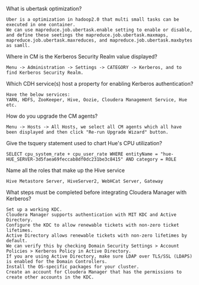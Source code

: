 What is ubertask optimization?  
```
Uber is a optimization in hadoop2.0 that multi small tasks can be executed in one container.
We can use mapreduce.job.ubertask.enable setting to enable or disable, and define these seetings the mapreduce.job.ubertask.maxmaps, mapreduce.job.ubertask.maxreduces, and mapreduce.job.ubertask.maxbytes as samll.
```  

Where in CM is the Kerberos Security Realm value displayed?  
```
Menu -> Administration -> Settings -> CATEGORY -> Kerberos, and to find Kerberos Security Realm.
```  

Which CDH service(s) host a property for enabling Kerberos authentication?  
```
Have the below services:
YARN, HDFS, ZooKeeper, Hive, Oozie, Cloudera Management Service, Hue etc.
```  

How do you upgrade the CM agents?  
```
Menu -> Hosts -> All Hosts, we select all CM agents which all have been displayed and then click "Re-run Upgrade Wizard" button.
```  

Give the tsquery statement used to chart Hue's CPU utilization?  
```
SELECT cpu_system_rate + cpu_user_rate WHERE entityName = "hue-HUE_SERVER-3d5faea69feccab8df0dc231be3c8415" AND category = ROLE
```  

Name all the roles that make up the Hive service  
```
Hive Metastore Server, HiveServer2, WebHCat Server, Gateway
```  

What steps must be completed before integrating Cloudera Manager with Kerberos?  
```
Set up a working KDC. 
Cloudera Manager supports authentication with MIT KDC and Active Directory.
Configure the KDC to allow renewable tickets with non-zero ticket lifetimes. 
Active Directory allows renewable tickets with non-zero lifetimes by default. 
We can verify this by checking Domain Security Settings > Account Policies > Kerberos Policy in Active Directory.
If you are using Active Directory, make sure LDAP over TLS/SSL (LDAPS) is enabled for the Domain Controllers.
Install the OS-specific packages for your cluster.
Create an account for Cloudera Manager that has the permissions to create other accounts in the KDC.
```  
